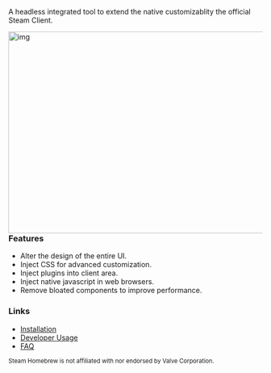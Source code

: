 A headless integrated tool to extend the native customizablity the official Steam Client.

<img src="https://github.com/SteamClientHomebrew/.github/blob/main/showcase_flat.png" alt="img" align="right" width="560px" height="400px">  

### Features
- Alter the design of the entire UI.
- Inject CSS for advanced customization.
- Inject plugins into client area.
- Inject native javascript in web browsers.
- Remove bloated components to improve performance.

### Links
- [Installation](https://github.com/SteamClientHomebrew/Millennium/wiki/Getting-Started#installation)
- [Developer Usage](https://github.com/SteamClientHomebrew/Millennium/wiki/Getting-Started#installation)
- [FAQ](https://github.com/SteamClientHomebrew/Millennium/wiki/Frequently-Asked-Questions)

<sub>Steam Homebrew is not affiliated with nor endorsed by Valve Corporation.</sub>

